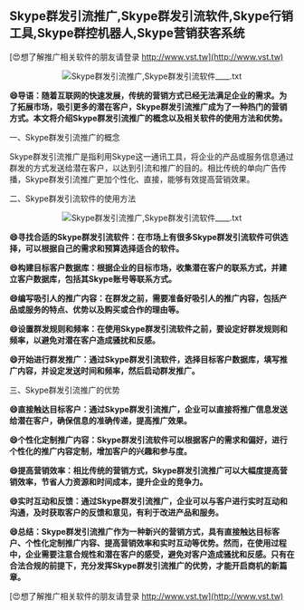 ## **Skype群发引流推广,Skype群发引流软件,Skype行销工具,Skype群控机器人,Skype营销获客系统**

[😍想了解推广相关软件的朋友请登录 http://www.vst.tw](http://www.vst.tw)

 <center><img src="https://vst.tw/MP4/tuiguang/png/0.png" alt="Skype群发引流推广,Skype群发引流软件____.txt"></center>

**😄导语：随着互联网的快速发展，传统的营销方式已经无法满足企业的需求。为了拓展市场，吸引更多的潜在客户，Skype群发引流推广成为了一种热门的营销方式。本文将介绍Skype群发引流推广的概念以及相关软件的使用方法和优势。**

一、Skype群发引流推广的概念

Skype群发引流推广是指利用Skype这一通讯工具，将企业的产品或服务信息通过群发的方式发送给潜在客户，以达到引流和推广的目的。相比传统的单向广告传播，Skype群发引流推广更加个性化、直接，能够有效提高营销效果。

二、Skype群发引流软件的使用方法

 <center><img src="https://vst.tw/MP4/tuiguang/png/7.png" alt="Skype群发引流推广,Skype群发引流软件____.txt"></center>

**😄寻找合适的Skype群发引流软件：在市场上有很多Skype群发引流软件可供选择，可以根据自己的需求和预算选择适合的软件。**

**😄构建目标客户数据库：根据企业的目标市场，收集潜在客户的联系方式，并建立客户数据库，包括其Skype账号等联系方式。**

**😄编写吸引人的推广内容：在群发之前，需要准备好吸引人的推广内容，包括产品或服务的特点、优势以及购买或合作的理由等。**

**😄设置群发规则和频率：在使用Skype群发引流软件之前，要设定好群发规则和频率，以避免对潜在客户造成骚扰和反感。**

**😄开始进行群发推广：通过Skype群发引流软件，选择目标客户数据库，填写推广内容，并设定发送时间和频率，然后启动群发推广。**

三、Skype群发引流推广的优势

**😄直接触达目标客户：通过Skype群发引流推广，企业可以直接将推广信息发送给潜在客户，确保信息的准确传递，提高推广效果。**

**😄个性化定制推广内容：Skype群发引流软件可以根据客户的需求和偏好，进行个性化的推广内容定制，增加客户的兴趣和参与度。**

**😄提高营销效率：相比传统的营销方式，Skype群发引流推广可以大幅度提高营销效率，节省人力资源和时间成本，提升企业的竞争力。**

**😄实时互动和反馈：通过Skype群发引流推广，企业可以与客户进行实时互动和沟通，及时获取客户的反馈和意见，有利于改进产品和服务。**

**😄总结：Skype群发引流推广作为一种新兴的营销方式，具有直接触达目标客户、个性化定制推广内容、提高营销效率和实时互动等优势。然而，在使用过程中，企业需要注意合规性和潜在客户的感受，避免对客户造成骚扰和反感。只有在合法合规的前提下，充分发挥Skype群发引流推广的优势，才能开启商机的新篇章。**

[😍想了解推广相关软件的朋友请登录 http://www.vst.tw](http://www.vst.tw)



